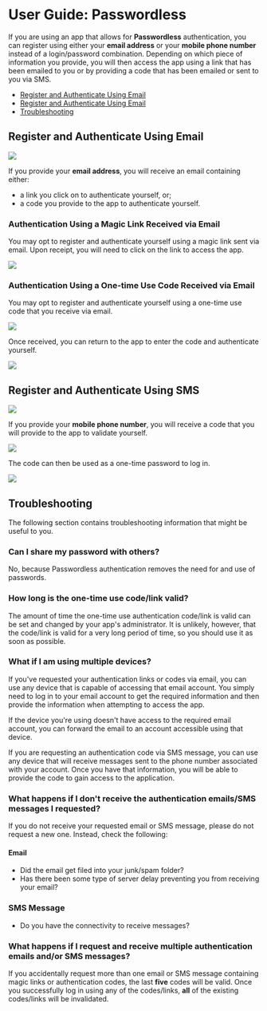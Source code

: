# User Guide: Passwordless

If you are using an app that allows for **Passwordless** authentication, you can register using either your **email address** or your **mobile phone number** instead of a login/password combination. Depending on which piece of information you provide, you will then access the app using a link that has been emailed to you or by providing a code that has been emailed or sent to you via SMS.

* [Register and Authenticate Using Email](#register-and-authenticate-using-email)
* [Register and Authenticate Using Email](#register-and-authenticate-using-sms)
* [Troubleshooting](#troubleshooting)

## Register and Authenticate Using Email

![](/media/articles/connections/passwordless/passwordless-email-request-web.png)

If you provide your **email address**, you will receive an email containing either:

* a link you click on to authenticate yourself, or;
* a code you provide to the app to authenticate yourself.

### Authentication Using a Magic Link Received via Email

You may opt to register and authenticate yourself using a magic link sent via email. Upon receipt, you will need to click on the link to access the app.

![](/media/articles/connections/passwordless/passwordless-email-receive-link.png)

### Authentication Using a One-time Use Code Received via Email

You may opt to register and authenticate yourself using a one-time use code that you receive via email.

![](/media/articles/connections/passwordless/passwordless-email-receive-code-web.png)

Once received, you can return to the app to enter the code and authenticate yourself.

![](/media/articles/connections/passwordless/passwordless-email-enter-code-web.png)

## Register and Authenticate Using SMS

![](/media/articles/connections/passwordless/passwordless-sms-enter-phone-web.png)

If you provide your **mobile phone number**, you will receive a code that you will provide to the app to validate yourself.

![](/media/articles/connections/passwordless/passwordless-sms-receive-code-web.png)

The code can then be used as a one-time password to log in.

![](/media/articles/connections/passwordless/passwordless-sms-enter-code-web.png)

## Troubleshooting

The following section contains troubleshooting information that might be useful to you.

### Can I share my password with others?

No, because Passwordless authentication removes the need for and use of passwords.

### How long is the one-time use code/link valid?

The amount of time the one-time use authentication code/link is valid can be set and changed by your app's administrator. It is unlikely, however, that the code/link is valid for a very long period of time, so you should use it as soon as possible.

### What if I am using multiple devices?

If you've requested your authentication links or codes via email, you can use any device that is capable of accessing that email account. You simply need to log in to your email account to get the required information and then provide the information when attempting to access the app.

If the device you're using doesn't have access to the required email account, you can forward the email to an account accessible using that device.

If you are requesting an authentication code via SMS message, you can use any device that will receive messages sent to the phone number associated with your account. Once you have that information, you will be able to provide the code to gain access to the application.

### What happens if I don't receive the authentication emails/SMS messages I requested?

If you do not receive your requested email or SMS message, please do not request a new one. Instead, check the following:

#### Email

* Did the email get filed into your junk/spam folder?
* Has there been some type of server delay preventing you from receiving your email?

### SMS Message

* Do you have the connectivity to receive messages?

### What happens if I request and receive multiple authentication emails and/or SMS messages?

If you accidentally request more than one email or SMS message containing magic links or authentication codes, the last **five** codes will be valid. Once you successfully log in using any of the codes/links, **all** of the existing codes/links will be invalidated.
